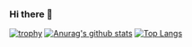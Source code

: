 ### Hi there 👋
[![trophy](https://github-profile-trophy.vercel.app/?username=oatrice)](https://github.com/ryo-ma/github-profile-trophy)
[![Anurag's github stats](https://github-readme-stats.vercel.app/api?username=oatrice&count_private=true&show_icons=true&show_owner=true&bg_color=30,009688,66bb6a&text_color=ffffff&title_color=fff9c4)](https://github.com/anuraghazra/github-readme-stats)
[![Top Langs](https://github-readme-stats.vercel.app/api/top-langs/?username=oatrice)](https://github.com/anuraghazra/github-readme-stats)




<!--
**oatrice/oatrice** is a ✨ _special_ ✨ repository because its `README.md` (this file) appears on your GitHub profile.

Here are some ideas to get you started:

- 🔭 I’m currently working on ...
- 🌱 I’m currently learning ...
- 👯 I’m looking to collaborate on ...
- 🤔 I’m looking for help with ...
- 💬 Ask me about ...
- 📫 How to reach me: ...
- 😄 Pronouns: ...
- ⚡ Fun fact: ...
-->
